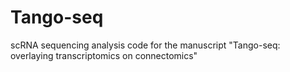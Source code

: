 # Tango-seq
scRNA sequencing analysis code for the manuscript "Tango-seq: overlaying transcriptomics on connectomics"
